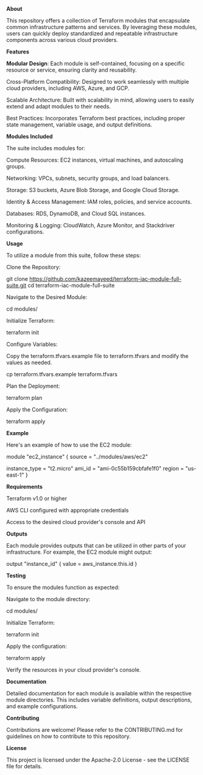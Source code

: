 **About**

This repository offers a collection of Terraform modules that encapsulate common infrastructure patterns and services. By leveraging these modules, users can quickly deploy standardized and repeatable infrastructure components across various cloud providers.

**Features**

**Modular Design**: Each module is self-contained, focusing on a specific resource or service, ensuring clarity and reusability.

Cross-Platform Compatibility: Designed to work seamlessly with multiple cloud providers, including AWS, Azure, and GCP.

Scalable Architecture: Built with scalability in mind, allowing users to easily extend and adapt modules to their needs.

Best Practices: Incorporates Terraform best practices, including proper state management, variable usage, and output definitions.

**Modules Included**

The suite includes modules for:

Compute Resources: EC2 instances, virtual machines, and autoscaling groups.

Networking: VPCs, subnets, security groups, and load balancers.

Storage: S3 buckets, Azure Blob Storage, and Google Cloud Storage.

Identity & Access Management: IAM roles, policies, and service accounts.

Databases: RDS, DynamoDB, and Cloud SQL instances.

Monitoring & Logging: CloudWatch, Azure Monitor, and Stackdriver configurations.

**Usage**

To utilize a module from this suite, follow these steps:

Clone the Repository:

git clone https://github.com/kazeemayeed/terraform-iac-module-full-suite.git
cd terraform-iac-module-full-suite


Navigate to the Desired Module:

cd modules/<module-name>


Initialize Terraform:

terraform init


Configure Variables:

Copy the terraform.tfvars.example file to terraform.tfvars and modify the values as needed.

cp terraform.tfvars.example terraform.tfvars


Plan the Deployment:

terraform plan


Apply the Configuration:

terraform apply

**Example**

Here's an example of how to use the EC2 module:

module "ec2_instance" {
  source = "../modules/aws/ec2"

  instance_type = "t2.micro"
  ami_id        = "ami-0c55b159cbfafe1f0"
  region        = "us-east-1"
}

**Requirements**

Terraform v1.0 or higher

AWS CLI configured with appropriate credentials

Access to the desired cloud provider's console and API

**Outputs**

Each module provides outputs that can be utilized in other parts of your infrastructure. For example, the EC2 module might output:

output "instance_id" {
  value = aws_instance.this.id
}

**Testing**

To ensure the modules function as expected:

Navigate to the module directory:

cd modules/<module-name>


Initialize Terraform:

terraform init


Apply the configuration:

terraform apply


Verify the resources in your cloud provider's console.

**Documentation**

Detailed documentation for each module is available within the respective module directories. This includes variable definitions, output descriptions, and example configurations.

**Contributing**

Contributions are welcome! Please refer to the CONTRIBUTING.md
 for guidelines on how to contribute to this repository.

**License**

This project is licensed under the Apache-2.0 License - see the LICENSE
 file for details.

